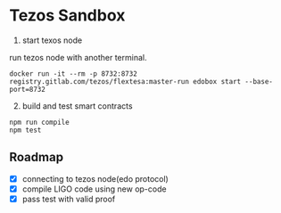 # Tezos Sandbox

1. start texos node

run tezos node with another terminal.

```
docker run -it --rm -p 8732:8732 registry.gitlab.com/tezos/flextesa:master-run edobox start --base-port=8732
```

2. build and test smart contracts

```
npm run compile
npm test
```

## Roadmap

- [x] connecting to tezos node(edo protocol)
- [x] compile LIGO code using new op-code
- [x] pass test with valid proof
